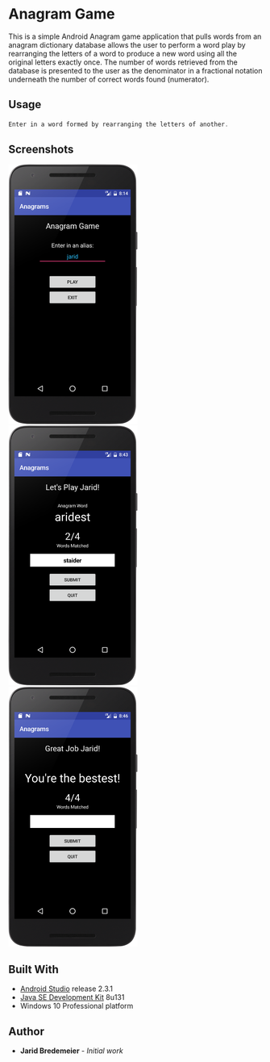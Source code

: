 # Anagram Game

This is a simple Android Anagram game application that pulls words from an anagram dictionary database allows the user to perform a word play by rearranging the letters of a word to produce a new word using all the original letters exactly once. The number of words retrieved from the database is presented to the user as the denominator in a fractional notation underneath the number of correct words found (numerator).

## Usage
```c
Enter in a word formed by rearranging the letters of another.
```
## Screenshots
<img src="https://github.com/jbredeme/Anagram/blob/master/screenshots/device-2017-03-29-082250.png" width="256"> <img src="https://github.com/jbredeme/Anagram/blob/master/screenshots/device-2017-03-29-084419.png" width="256"> <img src="https://github.com/jbredeme/Anagram/blob/master/screenshots/device-2017-03-29-084751.png" width="256">

## Built With
* [Android Studio] release 2.3.1
* [Java SE Development Kit] 8u131
* Windows 10 Professional platform

## Author
* **Jarid Bredemeier** - *Initial work*

[Android Studio]: https://developer.android.com/studio/index.html
[Java SE Development Kit]: http://www.oracle.com/technetwork/java/index.html
